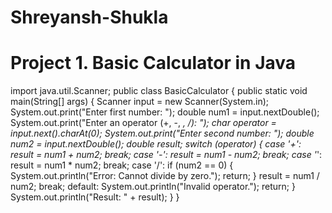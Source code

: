 # Shreyansh-Shukla
# Project 1. Basic Calculator in Java 
import java.util.Scanner;
public class BasicCalculator {
    public static void main(String[] args) {
        Scanner input = new Scanner(System.in);
        System.out.print("Enter first number: ");
        double num1 = input.nextDouble();
        System.out.print("Enter an operator (+, -, *, /): ");
        char operator = input.next().charAt(0);
        System.out.print("Enter second number: ");
        double num2 = input.nextDouble();
        double result;
        switch (operator) {
            case '+':
                result = num1 + num2;
                break;
            case '-':
                result = num1 - num2;
                break;
            case '*':
                result = num1 * num2;
                break;
            case '/':
                if (num2 == 0) {
                    System.out.println("Error: Cannot divide by zero.");
                    return;
                }
                result = num1 / num2;
                break;
            default:
                System.out.println("Invalid operator.");
                return;
        }
        System.out.println("Result: " + result);
    }
}
